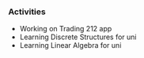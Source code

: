 ### Activities
- Working on Trading 212 app
- Learning Discrete Structures for uni
- Learning Linear Algebra for uni 